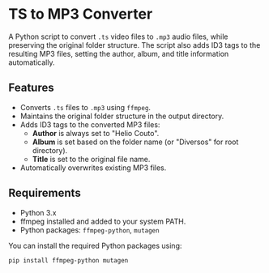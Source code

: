 # TS to MP3 Converter

A Python script to convert `.ts` video files to `.mp3` audio files, while preserving the original folder structure. The script also adds ID3 tags to the resulting MP3 files, setting the author, album, and title information automatically.

## Features

- Converts `.ts` files to `.mp3` using `ffmpeg`.
- Maintains the original folder structure in the output directory.
- Adds ID3 tags to the converted MP3 files:
  - **Author** is always set to "Helio Couto".
  - **Album** is set based on the folder name (or "Diversos" for root directory).
  - **Title** is set to the original file name.
- Automatically overwrites existing MP3 files.

## Requirements

- Python 3.x
- ffmpeg installed and added to your system PATH.
- Python packages: `ffmpeg-python`, `mutagen`

You can install the required Python packages using:

```bash
pip install ffmpeg-python mutagen
